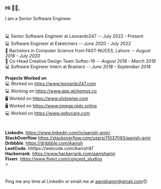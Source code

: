 ### Hi 👋🏽,

I am a Senior Software Engineer.<br/>
#
💻 Senior Software Engineer at Leonardo247 -- July 2022 - Present <br/>
💻 Software Engineer at Esketchers -- _June 2020 - July 2022_<br/>
📕 Bachelors in Computer Science from FAST-NUCES, Lahore  -- _August 2016 - July 2020_<br/>
🎉 Co-Head Creative Design Team Softec-19 -- _August 2018 - March 2019_<br/>
💻 Software Engineer Intern at Bramerz -- _June 2018 - September 2018_<br/>

**Projects Worked on**<br/>
💻 Worked on https://www.leonardo247.com<br/>
💻 Working on https://www.app.alchemus.co<br/>
🖥 Worked on https://www.slotswise.com<br/>
🖥 Worked on https://www.omega.redx.online<br/>
💻 Worked on https://www.ophycare.com<br/>

#
**Linkedin**.   https://www.linkedin.com/in/aanish-amir/<br/>
**StackOverflow**   https://stackoverflow.com/users/11037093/aanish-amir<br/>
**Dribbble**.   https://dribbble.com/Aanish<br/>
**LeetCode**.   hhttps://leetcode.com/Aanish97<br/>
**Hackerrank**.   https://www.hackerrank.com/aanishamir<br/>
**Fiverr**.   https://www.fiverr.com/concept_studios<br/>>
#
Ping me any time at Linkedin or email me at aanishamir@gmail.com😊
